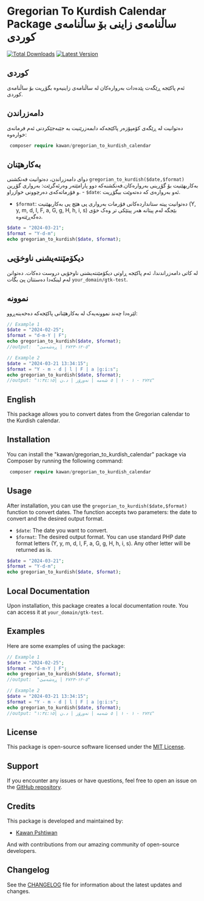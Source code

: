 # Gregorian To Kurdish Calendar Package ساڵنامەی زاینی بۆ ساڵنامەی کوردی
[![Total Downloads](https://img.shields.io/packagist/dt/kawan/gregorian_to_kurdish_calendar)](https://packagist.org/packages/kawan/gregorian_to_kurdish_calendar)
[![Latest Version](https://img.shields.io/packagist/v/kawan/gregorian_to_kurdish_calendar)](https://packagist.org/packages/kawan/gregorian_to_kurdish_calendar)

## کوردی

ئەم پاکێجە ڕێگەت پێدەدات بەروارەکان لە ساڵنامەی زاینیەوە بگۆڕیت بۆ ساڵنامەی کوردی.

## دامەزراندن

دەتوانیت لە ڕێگەی کۆمپۆزەر پاکێجەکە دابمەزرێنیت بە جێبەجێکردنی ئەم فرمانەی خوارەوە:

   ```php
    composer require kawan/gregorian_to_kurdish_calendar
   ```

## بەکارهێنان

دوای دامەزراندن، دەتوانیت فەنکشنی `gregorian_to_kurdish($date,$format)` بەکاربهێنیت بۆ گۆڕینی بەروارەکان.فەنکشنەکە دوو پارامێتەر وەرئەگرێت: بەرواری گۆڕین و فۆرماتەکەی دەرچوونی خوازراو.   - `$date`: ئەو بەروارەی کە دەتەوێت بیگۆڕیت.
   - `$format`: دەتوانیت پیتە ستانداردەکانی فۆرمات بەرواری پی هێچ پی بەکاربهێنیت 
      (Y, y, m, d, l, F, a, G, g, H, h, i, s)
      بێجگە لەم پیتانە هەر پیتێکی تر وەک خۆی دەگەڕێتەوە.


```php
$date = "2024-03-21";
$format = "Y-d-m";
echo gregorian_to_kurdish($date, $format);
```

## دیکۆمێنتەیشنی ناوخۆیی

لە کاتی دامەزراندندا، ئەم پاکێجە ڕاوتی دیکۆمێنتەیشنی ناوخۆیی دروست دەکات. دەتوانن لەم لینکەدا دەستتان پێ بگات 
`your_domain/gtk-test`.

## نموونە

لێرەدا چەند نموونەیەک لە بەکارهێنانی پاکێجەکە دەخەینەڕوو:


```php
// Example 1
$date = "2024-02-25";
$format = "d-m-Y | F";
echo gregorian_to_kurdish($date, $format);
//output:  "٥-١٢-٢٧٢٣ | ڕەشەمێ" 

// Example 2
$date = "2024-03-21 13:34:15";
$format = "Y - m - d | l | F | a |g:i:s";
echo gregorian_to_kurdish($date, $format);
//output: "٢٧٢٤ - ١ - ١ | ٥ شەمە | نەورۆز | د.ن |١:٣٤:١٥"
```


## English

This package allows you to convert dates from the Gregorian calendar to the Kurdish calendar.


## Installation

You can install the "kawan/gregorian_to_kurdish_calendar" package via Composer by running the following command:

   ```php
    composer require kawan/gregorian_to_kurdish_calendar
   ```
## Usage

After installation, you can use the `gregorian_to_kurdish($date,$format)` function to convert dates. The function accepts two parameters: the date to convert and the desired output format.
   - `$date`: The date you want to convert.
   - `$format`: The desired output format. You can use standard PHP date format letters (Y, y, m, d, l, F, a, G, g, H, h, i, s). Any other letter will be returned as is.
```php
$date = "2024-03-21";
$format = "Y-d-m";
echo gregorian_to_kurdish($date, $format);
```

## Local Documentation

Upon installation, this package creates a local documentation route. You can access it at `your_domain/gtk-test`.

## Examples

Here are some examples of using the package:

```php
// Example 1
$date = "2024-02-25";
$format = "d-m-Y | F";
echo gregorian_to_kurdish($date, $format);
//output:  "٥-١٢-٢٧٢٣ | ڕەشەمێ" 

// Example 2
$date = "2024-03-21 13:34:15";
$format = "Y - m - d | l | F | a |g:i:s";
echo gregorian_to_kurdish($date, $format);
//output: "٢٧٢٤ - ١ - ١ | ٥ شەمە | نەورۆز | د.ن |١:٣٤:١٥"
```

## License

This package is open-source software licensed under the [MIT License](LICENSE).


## Support

If you encounter any issues or have questions, feel free to open an issue on the [GitHub repository](https://github.com/kawan97/gregorian_to_kurdish_calendar_GTK/issues).

## Credits

This package is developed and maintained by:

- [Kawan Pshtiwan](https://github.com/kawan97)

And with contributions from our amazing community of open-source developers.

## Changelog

See the [CHANGELOG](CHANGELOG.md) file for information about the latest updates and changes.
